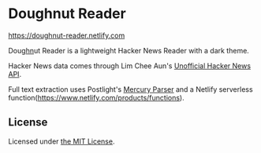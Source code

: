 # Doughnut Reader

<https://doughnut-reader.netlify.com>

Doug<u>hn</u>ut Reader is a lightweight Hacker News Reader with a dark theme.

Hacker News data comes through Lim Chee Aun's [Unofficial Hacker News API](https://github.com/cheeaun/node-hnapi).

Full text extraction uses Postlight's [Mercury Parser](https://github.com/postlight/mercury-parser) and a Netlify serverless function(https://www.netlify.com/products/functions).

## License

Licensed under [the MIT License](https://choosealicense.com/licenses/mit).
